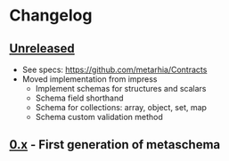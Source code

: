 # Changelog

## [Unreleased][unreleased]

- See specs: https://github.com/metarhia/Contracts
- Moved implementation from impress
  - Implement schemas for structures and scalars
  - Schema field shorthand
  - Schema for collections: array, object, set, map
  - Schema custom validation method

## [0.x][] - First generation of metaschema

[unreleased]: https://github.com/metarhia/impress/compare/v1.x...HEAD
[0.x]: https://github.com/metarhia/impress/releases/tag/v0.x
